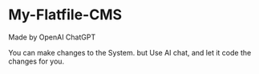 # My-Flatfile-CMS
Made by OpenAI ChatGPT

You can make changes to the System. but Use AI chat, and let it code the changes for you.
